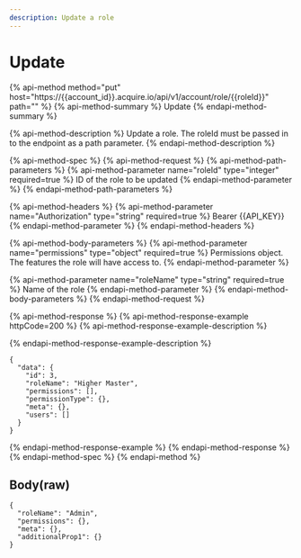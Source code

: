 ```yaml
---
description: Update a role
---
```


# Update

{% api-method method="put" host="https://{{account\_id}}.acquire.io/api/v1/account/role/{{roleId}}" path="" %}
{% api-method-summary %}
Update
{% endapi-method-summary %}

{% api-method-description %}
Update a role. The roleId must be passed in to the endpoint as a path parameter.
{% endapi-method-description %}

{% api-method-spec %}
{% api-method-request %}
{% api-method-path-parameters %}
{% api-method-parameter name="roleId" type="integer" required=true %}
ID of the role to be updated
{% endapi-method-parameter %}
{% endapi-method-path-parameters %}

{% api-method-headers %}
{% api-method-parameter name="Authorization" type="string" required=true %}
Bearer {{API\_KEY}}
{% endapi-method-parameter %}
{% endapi-method-headers %}

{% api-method-body-parameters %}
{% api-method-parameter name="permissions" type="object" required=true %}
Permissions object. The features the role will have access to. 
{% endapi-method-parameter %}

{% api-method-parameter name="roleName" type="string" required=true %}
Name of the role
{% endapi-method-parameter %}
{% endapi-method-body-parameters %}
{% endapi-method-request %}

{% api-method-response %}
{% api-method-response-example httpCode=200 %}
{% api-method-response-example-description %}

{% endapi-method-response-example-description %}

```
{
  "data": {
    "id": 3,
    "roleName": "Higher Master",
    "permissions": [],
    "permissionType": {},
    "meta": {},
    "users": []
  }
}
```
{% endapi-method-response-example %}
{% endapi-method-response %}
{% endapi-method-spec %}
{% endapi-method %}

## Body\(raw\)

```text
{
  "roleName": "Admin",
  "permissions": {},
  "meta": {},
  "additionalProp1": {}
}
```

